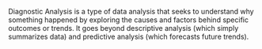 Diagnostic Analysis is a type of data analysis that seeks to understand why something happened by exploring the causes and factors behind specific outcomes or trends. It goes beyond descriptive analysis (which simply summarizes data) and predictive analysis (which forecasts future trends). 
